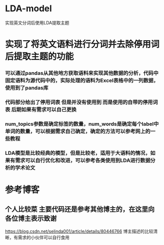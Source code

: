 # LDA-model
实现英文分词后使用LDA提取主题

# 实现了将英文语料进行分词并去除停用词后提取主题的功能
### 可以通过pandas从其他地方获取语料来实现其他数据的分析，代码中固定语料为源代码中的，实际处理的语料为Excel表格中的一列数据，使用到了pandas库
### 代码部分给出了停用词表 但是并没有使用到 而是使用的自带的停用词表 后期如果有需求可以自己更换
### num_topics参数是确定标签的数量，num_words是确定每个label中单词的数量，可以根据需求自己确定，确定的方法可以参考网上的一些教程
### LDA模型是比较经典的模型，但是比较老，适用于大语料的情况，如果有需求可以自行优化和改进，可以参考各类使用到LDA进行数据分析的学术论文

# 参考博客
## 个人比较菜 主要代码还是参考其他博主的，在这里向各位博主表示致谢
https://blog.csdn.net/selinda001/article/details/80446766
博主描述的比较清晰，有需求的小伙伴可以自行食用
